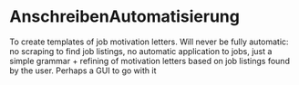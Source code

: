 # AnschreibenAutomatisierung
To create templates of job motivation letters. Will never be fully automatic: no scraping to find job listings, no automatic application to jobs, just a simple grammar + refining of motivation letters based on job listings found by the user. Perhaps a GUI to go with it
